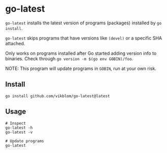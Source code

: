 # go-latest

`go-latest` installs the latest version of programs (packages) installed by `go install`.

`go-latest` skips programs that have versions like `(devel)` or a specific SHA attached.

Only works on programs installed after Go started adding version info to binaries.
Check through `go version -m $(go env GOBIN)/foo`.

NOTE: This program will update programs in `GOBIN`, run at your own risk.

## Install

```
go install github.com/vikblom/go-latest@latest
```

## Usage
```
# Inspect
go-latest -h
go-latest -v

# Update programs
go-latest
```
